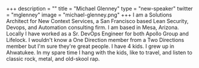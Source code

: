 +++
description = ""
title = "Michael Glenney"
type = "new-speaker"
twitter = "mglenney"
image = "michael-glenney.png"
+++
I am a Solutions Architect for New Context Services, a San Francisco based Lean Security, Devops, and Automation consulting firm. I am based in Mesa, Arizona. Locally I have worked as a Sr. DevOps Engineer for both Apollo Group and Lifelock. I wouldn't know a One Direction member from a Two Directions member but I'm sure they're great people. I have 4 kids. I grew up in Ahwatukee. In my spare time I hang with the kids, like to travel, and listen to classic rock, metal, and old-skool rap.